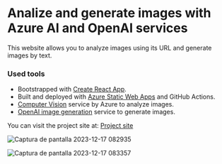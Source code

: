 # Analize and generate images with Azure AI and OpenAI services

This website allows you to analyze images using its URL and generate images by text.

### Used tools
- Bootstrapped with [Create React App](https://github.com/facebook/create-react-app).
- Built and deployed with [Azure Static Web Apps](https://docs.microsoft.com/azure/static-web-apps/overview) and GitHub Actions.
- [Computer Vision](https://learn.microsoft.com/en-us/azure/ai-services/computer-vision/overview-image-analysis?tabs=4-0) service by Azure to analyze images.
- [OpenAI image generation](https://platform.openai.com/docs/guides/images/image-generation?context=node) service to generate images.

You can visit the project site at: [Project site](https://calm-mud-053b23303.4.azurestaticapps.net/)

![Captura de pantalla 2023-12-17 082935](https://github.com/noaJ4Q/analize-and-generate-images-with-Azure-AI/assets/111481057/96833b38-ed94-436b-948f-38df119261aa)

![Captura de pantalla 2023-12-17 083357](https://github.com/noaJ4Q/analize-and-generate-images-with-Azure-AI/assets/111481057/33fbba21-58ff-46df-9c90-f9820b636d0e)
